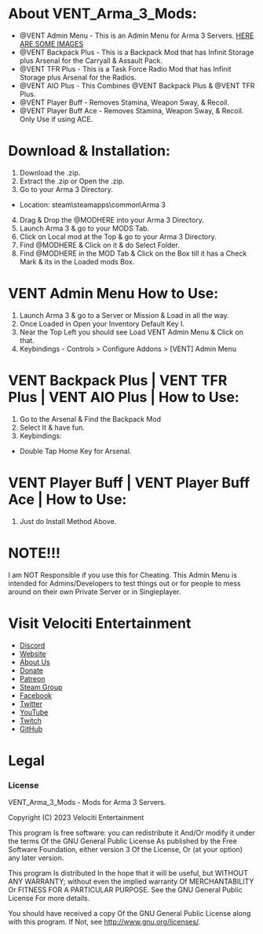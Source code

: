 # About VENT_Arma_3_Mods:
* @VENT Admin Menu - This is an Admin Menu for Arma 3 Servers. [HERE ARE SOME IMAGES](https://imgur.com/a/qLejD3Z)
* @VENT Backpack Plus - This is a Backpack Mod that has Infinit Storage plus Arsenal for the Carryall & Assault Pack.
* @VENT TFR Plus - This is a Task Force Radio Mod that has Infinit Storage plus Arsenal for the Radios.
* @VENT AIO Plus - This Combines @VENT Backpack Plus & @VENT TFR Plus.
* @VENT Player Buff - Removes Stamina, Weapon Sway, & Recoil.
* @VENT Player Buff Ace - Removes Stamina, Weapon Sway, & Recoil. Only Use if using ACE.

# Download & Installation:
1) Download the .zip.
2) Extract the .zip or Open the .zip.
3) Go to your Arma 3 Directory.
* Location: steam\steamapps\common\Arma 3
4) Drag & Drop the @MODHERE into your Arma 3 Directory.
5) Launch Arma 3 & go to your MODS Tab.
6) Click on Local mod at the Top & go to your Arma 3 Directory.
7) Find @MODHERE & Click on it & do Select Folder.
8) Find @MODHERE in the MOD Tab & Click on the Box till it has a Check Mark & its in the Loaded mods Box.

# VENT Admin Menu How to Use:
1) Launch Arma 3 & go to a Server or Mission & Load in all the way.
2) Once Loaded in Open your Inventory Default Key I.
3) Near the Top Left you should see Load VENT Admin Menu & Click on that.
4) Keybindings - Controls > Configure Addons > [VENT] Admin Menu

# VENT Backpack Plus | VENT TFR Plus | VENT AIO Plus | How to Use:
1) Go to the Arsenal & Find the Backpack Mod
2) Select It & have fun.
3) Keybindings:
* Double Tap Home Key for Arsenal.

# VENT Player Buff | VENT Player Buff Ace | How to Use:
1) Just do Install Method Above.

# NOTE!!!
I am NOT Responsible if you use this for Cheating. This Admin Menu is intended for Admins/Developers to test things out or for people to mess around on their own Private Server or in Singleplayer.

# Visit Velociti Entertainment
* [Discord]( https://discord.velocitientertainment.com )
* [Website]( https://velocitientertainment.com )
* [About Us]( https://velocitientertainment.com/pc-gaming )
* [Donate]( https://velocitientertainment.com/donations )
* [Patreon]( https://www.patreon.com/VelocitiEntertainment?fan_landing=true )
* [Steam Group]( https://steamcommunity.com/groups/velocitientertainment )
* [Facebook]( https://facebook.com/VelocitiEntertainment )
* [Twitter]( https://twitter.com/VelocitiEnt )
* [YouTube]( https://youtube.com/user/HumanTree92 )
* [Twitch]( https://twitch.tv/humantree92 )
* [GitHub]( https://github.com/HumanTree92 )

# Legal
### License
VENT_Arma_3_Mods - Mods for Arma 3 Servers.

Copyright (C) 2023 Velociti Entertainment

This program Is free software: you can redistribute it And/Or modify it under the terms Of the GNU General Public License As published by the Free Software Foundation, either version 3 Of the License, Or (at your option) any later version.

This program Is distributed In the hope that it will be useful, but WITHOUT ANY WARRANTY; without even the implied warranty Of MERCHANTABILITY Or FITNESS FOR A PARTICULAR PURPOSE. See the GNU General Public License For more details.

You should have received a copy Of the GNU General Public License along with this program. If Not, see http://www.gnu.org/licenses/.
